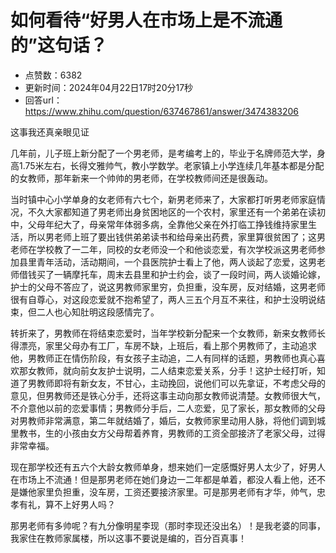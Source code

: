 # 如何看待“好男人在市场上是不流通的”这句话？
- 点赞数：6382
- 更新时间：2024年04月22日17时20分17秒
- 回答url：https://www.zhihu.com/question/637467861/answer/3474383206
<body>
 <p data-pid="_dpvNpaM">这事我还真亲眼见证</p>
 <p data-pid="d3D8UZuJ">几年前，儿子班上新分配了一个男老师，是考编考上的，毕业于名牌师范大学，身高1.75米左右，长得文雅帅气，教小学数学。老家镇上小学连续几年基本都是分配的女教师，那年新来一个帅帅的男老师，在学校教师间还是很轰动。</p>
 <p data-pid="0pz0a-C9">当时镇中心小学单身的女老师有六七个，新男老师来了，大家都打听男老师家庭情况，不久大家都知道了男老师出身贫困地区的一个农村，家里还有一个弟弟在读初中，父母年纪大了，母亲常年体弱多病，全靠他父亲在外打临工挣钱维持家里生活，所以男老师上班了要出钱供弟弟读书和给母亲出药费，家里算很贫困了；这男老师在学校教了一二年，同校的女老师没一个和他谈恋爱，有次学校派这男老师参加县里青年活动，活动期间，一个县医院护士看上了他，两人谈起了恋爱，这男老师借钱买了一辆摩托车，周末去县里和护士约会，谈了一段时间，两人谈婚论嫁，护士的父母不答应了，说这男教师家里穷，负担重，没车房，反对结婚，这男老师很有自尊心，对这段恋爱就不抱希望了，两人三五个月互不来往，和护士没明说结束，但二人也心知肚明这段感情完了。</p>
 <p data-pid="odMeNjDQ">转折来了，男教师在将结束恋爱时，当年学校新分配来一个女教师，新来女教师长得漂亮，家里父母办有工厂，车房不缺，上班后，看上那个男教师了，主动追求他，男教师正在情伤阶段，有女孩子主动追，二人有同样的话题，男教师也真心喜欢那女教师，就向前女友护士说明，二人结束恋爱关系，分手！这护士经打听，知道了男教师即将有新女友，不甘心，主动挽回，说他们可以先拿证，不考虑父母的意见，但男教师还是铁心分手，还将这事主动向那女教师说清楚。女教师很大气，不介意他以前的恋爱事情；男教师分手后，二人恋爱，见了家长，那女教师的父母对男教师非常满意，第二年就结婚了，婚后，女教师家里动用人脉，将他们调到城里教书，生的小孩由女方父母帮着养育，男教师的工资全部接济了老家父母，过得非常幸福。</p>
 <p data-pid="pYXIeqRN">现在那学校还有五六个大龄女教师单身，想来她们一定感慨好男人太少了，好男人在市场上不流通！但是那男老师在她们身边一二年都是单着，都没人看上他，还不是嫌他家里负担重，没车房，工资还要接济家里。可是那男老师有才华，帅气，忠孝有礼，算不上好男人吗？</p>
 <p data-pid="Kfs2Qkww">那男老师有多帅呢？有九分像明星李现（那时李现还没出名）！是我老婆的同事，我家住在教师家属楼，所以这事不要说是编的，百分百真事！</p>
</body>